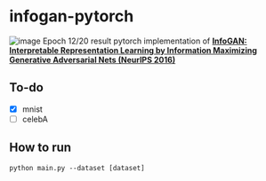 # infogan-pytorch
![image](https://user-images.githubusercontent.com/80252411/218321201-c534a135-84e6-46f6-8bb2-d33af38a4416.png)
Epoch 12/20 result
pytorch implementation of **[InfoGAN: Interpretable Representation Learning by Information Maximizing Generative Adversarial Nets (NeurIPS 2016)](https://arxiv.org/abs/1606.03657)**
## To-do
- [x] mnist
- [ ] celebA
## How to run
```python main.py --dataset [dataset]```
